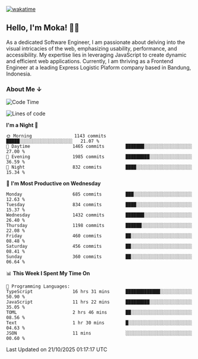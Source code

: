 [![wakatime](https://wakatime.com/badge/user/af9abd23-dba3-4dbe-973c-b045a9417a55.svg?style=social)](https://wakatime.com/@af9abd23-dba3-4dbe-973c-b045a9417a55)
## Hello, I'm Moka! 👋🏼


As a dedicated Software Engineer, I am passionate about delving into the visual intricacies of the web, emphasizing usability, performance, and accessibility. My expertise lies in leveraging JavaScript to create dynamic and efficient web applications. Currently, I am thriving as a Frontend Engineer at a leading Express Logistic Plaform company based in Bandung, Indonesia.

### About Me ↓

<!--START_SECTION:waka-->
![Code Time](http://img.shields.io/badge/Code%20Time-12%2C676%20hrs%2016%20mins-blue)

![Lines of code](https://img.shields.io/badge/From%20Hello%20World%20I%27ve%20Written-11.3%20million%20lines%20of%20code-blue)

**I'm a Night 🦉** 

```text
🌞 Morning                1143 commits        █████░░░░░░░░░░░░░░░░░░░░   21.07 % 
🌆 Daytime                1465 commits        ███████░░░░░░░░░░░░░░░░░░   27.00 % 
🌃 Evening                1985 commits        █████████░░░░░░░░░░░░░░░░   36.59 % 
🌙 Night                  832 commits         ████░░░░░░░░░░░░░░░░░░░░░   15.34 % 
```
📅 **I'm Most Productive on Wednesday** 

```text
Monday                   685 commits         ███░░░░░░░░░░░░░░░░░░░░░░   12.63 % 
Tuesday                  834 commits         ████░░░░░░░░░░░░░░░░░░░░░   15.37 % 
Wednesday                1432 commits        ███████░░░░░░░░░░░░░░░░░░   26.40 % 
Thursday                 1198 commits        ██████░░░░░░░░░░░░░░░░░░░   22.08 % 
Friday                   460 commits         ██░░░░░░░░░░░░░░░░░░░░░░░   08.48 % 
Saturday                 456 commits         ██░░░░░░░░░░░░░░░░░░░░░░░   08.41 % 
Sunday                   360 commits         ██░░░░░░░░░░░░░░░░░░░░░░░   06.64 % 
```


📊 **This Week I Spent My Time On** 

```text
💬 Programming Languages: 
TypeScript               16 hrs 31 mins      █████████████░░░░░░░░░░░░   50.90 % 
JavaScript               11 hrs 22 mins      █████████░░░░░░░░░░░░░░░░   35.05 % 
TOML                     2 hrs 46 mins       ██░░░░░░░░░░░░░░░░░░░░░░░   08.56 % 
Text                     1 hr 30 mins        █░░░░░░░░░░░░░░░░░░░░░░░░   04.63 % 
JSON                     11 mins             ░░░░░░░░░░░░░░░░░░░░░░░░░   00.60 % 
```


 Last Updated on 21/10/2025 01:17:17 UTC
<!--END_SECTION:waka-->
